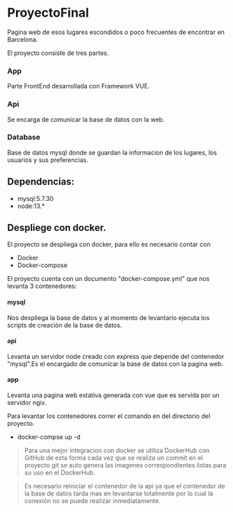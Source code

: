 # ProyectoFinal

Pagina web de esos lugares escondidos o poco frecuentes de encontrar en Barcelona.

El proyecto consiste de tres partes.

### App

Parte FrontEnd desarrollada con Framework VUE.

### Api

Se encarga de comunicar la base de datos con la web.

### Database

Base de datos mysql donde se guardan la informacion de los lugares, los usuarios y sus preferencias.


## Dependencias:

- mysql:5.7.30
- node:13.*

## Despliege con docker.

El proyecto se despliega con docker, para ello es necesario contar con

- Docker
- Docker-compose

El proyecto cuenta con un documento "docker-compose.yml" que nos levanta 3 contenedores:

#### mysql
Nos despliega la base de datos y al momento de levantarlo ejecuta los scripts de creación de la base de datos.

#### api
Levanta un servidor node creado con express que depende del contenedor "mysql".Es el encargado de comunicar la base de datos con la pagina web.

#### app
Levanta una pagina web estativa generada con vue que es servida por un servidor ngix.

Para levantar los contenedores correr el comando en del directorio del proyecto.

- docker-compse up -d


> Para una mejor integracion con docker se utiliza DockerHub con GitHub de esta forma cada vez que se realiza un commit en el proyecto git se auto genera las imagenes correspondientes listas para su uso en el DockerHub.

> Es necesario reiniciar el contenedor de la api ya que el contenedor de la base de datos tarda mas en levantarse totalmente por lo cual la conexión no se puede realizar inmediatamente.








